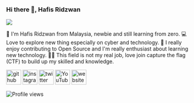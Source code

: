 ### Hi there 👋, Hafis Ridzwan
![](https://i.postimg.cc/76tr6B25/9mtznxfpdeuq48ed1el8.gif)

🎈 I'm Hafis Ridzwan from Malaysia, newbie and still learning from zero. 
💻 Love to explore new thing especially on cyber and technology.
🐳 I really enjoy contributing to Open Source and I'm really enthusiast about learning new technology. 
👷‍♂️ This field is not my real job, love join capture the flag (CTF) to build up my skilled and knowledge.



[<img src='https://cdn.jsdelivr.net/npm/simple-icons@3.0.1/icons/github.svg' alt='github' height='40'>](https://github.com/La7z)  [<img src='https://cdn.jsdelivr.net/npm/simple-icons@3.0.1/icons/instagram.svg' alt='instagram' height='40'>](https://www.instagram.com/alhafisridzwan/)  [<img src='https://cdn.jsdelivr.net/npm/simple-icons@3.0.1/icons/twitter.svg' alt='twitter' height='40'>](https://twitter.com/@La7z)  [<img src='https://cdn.jsdelivr.net/npm/simple-icons@3.0.1/icons/youtube.svg' alt='YouTube' height='40'>](https://www.youtube.com/channel/@xLa7z)  [<img src='https://cdn.jsdelivr.net/npm/simple-icons@3.0.1/icons/icloud.svg' alt='website' height='40'>](https://github.com/La7z)  

![Profile views](https://gpvc.arturio.dev/La7z)  

